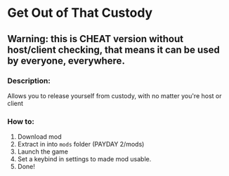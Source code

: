 # Get Out of That Custody
## Warning: this is CHEAT version without host/client checking, that means it can be used by everyone, everywhere.


### Description:
Allows you to release yourself from custody, with no matter you're host or client

### How to:
1. Download mod
2. Extract in into ``mods`` folder (PAYDAY 2/mods)
3. Launch the game
4. Set a keybind in settings to made mod usable.
5. Done!

